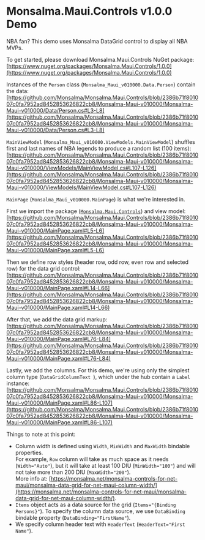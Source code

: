 # Monsalma.Maui.Controls v1.0.0 Demo

NBA fan? This demo uses Monsalma DataGrid control to display all NBA MVPs.  

To get started, please download Monsalma.Maui.Controls NuGet package:
[https://www.nuget.org/packages/Monsalma.Maui.Controls/1.0.0](https://www.nuget.org/packages/Monsalma.Maui.Controls/1.0.0)

Instances of the `Person` class (`Monsalma_Maui_v010000.Data.Person`) contain the data:
[https://github.com/Monsalma/Monsalma.Maui.Controls/blob/2386b71f801007c0fa7952ad8452853626822cb8/Monsalma-Maui-v010000/Monsalma-Maui-v010000/Data/Person.cs#L3-L8](https://github.com/Monsalma/Monsalma.Maui.Controls/blob/2386b71f801007c0fa7952ad8452853626822cb8/Monsalma-Maui-v010000/Monsalma-Maui-v010000/Data/Person.cs#L3-L8)

`MainViewModel` (`Monsalma_Maui_v010000.ViewModels.MainViewModel`) shuffles first and last names of NBA legends to produce a random list (100 items):
[https://github.com/Monsalma/Monsalma.Maui.Controls/blob/2386b71f801007c0fa7952ad8452853626822cb8/Monsalma-Maui-v010000/Monsalma-Maui-v010000/ViewModels/MainViewModel.cs#L107-L126](https://github.com/Monsalma/Monsalma.Maui.Controls/blob/2386b71f801007c0fa7952ad8452853626822cb8/Monsalma-Maui-v010000/Monsalma-Maui-v010000/ViewModels/MainViewModel.cs#L107-L126)

`MainPage` (`Monsalma_Maui_v010000.MainPage`) is what we're interested in.

First we import the package ([`Monsalma.Maui.Controls`](https://www.nuget.org/packages/Monsalma.Maui.Controls/1.0.0)) and view model:
[https://github.com/Monsalma/Monsalma.Maui.Controls/blob/2386b71f801007c0fa7952ad8452853626822cb8/Monsalma-Maui-v010000/Monsalma-Maui-v010000/MainPage.xaml#L5-L6](https://github.com/Monsalma/Monsalma.Maui.Controls/blob/2386b71f801007c0fa7952ad8452853626822cb8/Monsalma-Maui-v010000/Monsalma-Maui-v010000/MainPage.xaml#L5-L6)

Then we define row styles (header row, odd row, even row and selected row) for the data grid control:
[https://github.com/Monsalma/Monsalma.Maui.Controls/blob/2386b71f801007c0fa7952ad8452853626822cb8/Monsalma-Maui-v010000/Monsalma-Maui-v010000/MainPage.xaml#L14-L66](https://github.com/Monsalma/Monsalma.Maui.Controls/blob/2386b71f801007c0fa7952ad8452853626822cb8/Monsalma-Maui-v010000/Monsalma-Maui-v010000/MainPage.xaml#L14-L66)

After that, we add the data grid markup:
[https://github.com/Monsalma/Monsalma.Maui.Controls/blob/2386b71f801007c0fa7952ad8452853626822cb8/Monsalma-Maui-v010000/Monsalma-Maui-v010000/MainPage.xaml#L76-L84](https://github.com/Monsalma/Monsalma.Maui.Controls/blob/2386b71f801007c0fa7952ad8452853626822cb8/Monsalma-Maui-v010000/Monsalma-Maui-v010000/MainPage.xaml#L76-L84)

Lastly, we add the columns. For this demo, we're using only the simplest column type (`DataGridColumnText `), which under the hub contain a `Label` instance:
[https://github.com/Monsalma/Monsalma.Maui.Controls/blob/2386b71f801007c0fa7952ad8452853626822cb8/Monsalma-Maui-v010000/Monsalma-Maui-v010000/MainPage.xaml#L86-L107](https://github.com/Monsalma/Monsalma.Maui.Controls/blob/2386b71f801007c0fa7952ad8452853626822cb8/Monsalma-Maui-v010000/Monsalma-Maui-v010000/MainPage.xaml#L86-L107)

Things to note at this point:
+ Column width is defined using `Width`, `MinWidth` and `MaxWidth` bindable properties.<br />
For example, `Row` column will take as much space as it needs (`Width="Auto"`), but it will take at least 100 DIU (`MinWidth="100"`) and will not take more than 200 DIU (`MaxWidth="200"`).<br />
More info at: [https://monsalma.net/monsalma-controls-for-net-maui/monsalma-data-grid-for-net-maui-column-width/](https://monsalma.net/monsalma-controls-for-net-maui/monsalma-data-grid-for-net-maui-column-width/).
+ `Items` object acts as a data source for the grid (`Items="{Binding Persons}"`). To specify the column data source, we use `DataBinding` bindable property (`DataBinding="FirstName"`).
+ We specify column header text with `HeaderText` (`HeaderText="First Name"`).

